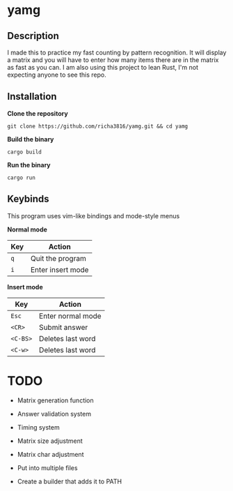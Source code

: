 # yamg

## Description

I made this to practice my fast counting by pattern recognition. It will display a matrix and you will have to enter how many items there are in the matrix as fast as you can. I am also using this project to lean Rust, I'm not expecting anyone to see this repo.

## Installation

**Clone the repository**

`git clone https://github.com/richa3816/yamg.git && cd yamg`

**Build the binary**

`cargo build`

**Run the binary**

`cargo run`

## Keybinds

This program uses vim-like bindings and mode-style menus

**Normal mode**

| Key | Action            |
| --- | ----------------- |
| `q` | Quit the program  |
| `i` | Enter insert mode |

**Insert mode**

| Key      | Action            |
| -------- | ----------------- |
| `Esc`    | Enter normal mode |
| `<CR>`   | Submit answer     |
| `<C-BS>` | Deletes last word |
| `<C-w>`  | Deletes last word |

# TODO

- Matrix generation function

- Answer validation system

- Timing system

- Matrix size adjustment

- Matrix char adjustment

- Put into multiple files

- Create a builder that adds it to PATH
